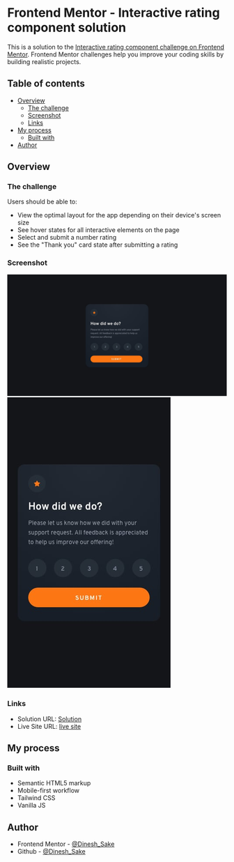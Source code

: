 # Frontend Mentor - Interactive rating component solution

This is a solution to the [Interactive rating component challenge on Frontend Mentor](https://www.frontendmentor.io/challenges/interactive-rating-component-koxpeBUmI). Frontend Mentor challenges help you improve your coding skills by building realistic projects.

## Table of contents

- [Overview](#overview)
  - [The challenge](#the-challenge)
  - [Screenshot](#screenshot)
  - [Links](#links)
- [My process](#my-process)
  - [Built with](#built-with)
- [Author](#author)

## Overview

### The challenge

Users should be able to:

- View the optimal layout for the app depending on their device's screen size
- See hover states for all interactive elements on the page
- Select and submit a number rating
- See the "Thank you" card state after submitting a rating

### Screenshot

![Desktop Design](./assets/design/desktop-design.jpg)
![Mobile Design](./assets/design/mobile-design.jpg)

### Links

- Solution URL: [Solution](https://www.github.com/Nrupatungan/interactive-rating-component)
- Live Site URL: [live site](https://nrupatungan.github.io/interactive-rating-component)

## My process

### Built with

- Semantic HTML5 markup
- Mobile-first workflow
- Tailwind CSS
- Vanilla JS

## Author

- Frontend Mentor - [@Dinesh_Sake](https://www.frontendmentor.io/profile/Nrupatungan)
- Github - [@Dinesh_Sake](https://www.github.com/Nrupatungan)
